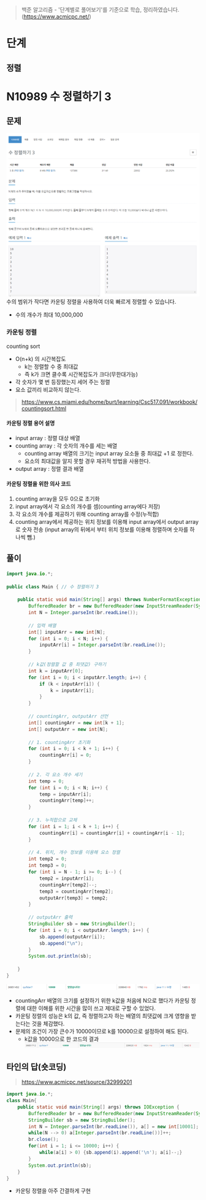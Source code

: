 > 백준 알고리즘 - '단계별로 풀어보기'를 기준으로 학습, 정리하였습니다.(https://www.acmicpc.net/)
# 단계 
## 정렬

# N10989 수 정렬하기 3

## 문제
![](image/2021-12-30-19-57-27.png)
수의 범위가 작다면 카운팅 정렬을 사용하여 더욱 빠르게 정렬할 수 있습니다.
* 수의 개수가 최대 10,000,000

### 카운팅 정렬
counting sort
* O(n+k) 의 시간복잡도
  * k는 정렬할 수 중 최대값
  * 즉 k가 크면 클수록 시간복잡도가 크다(무한대가능)
* 각 숫자가 몇 번 등장했는지 세어 주는 정렬
* 요소 값끼리 비교하지 않는다.
> https://www.cs.miami.edu/home/burt/learning/Csc517.091/workbook/countingsort.html

#### 카운팅 정렬 용어 설명
* input array : 정렬 대상 배열
* counting array : 각 숫자의 개수를 세는 배열
  * counting array 배열의 크기는 input array 요소들 중 최대값 +1 로 정한다.
  * 요소의 최대값을 알지 못할 경우 재귀적 방법을 사용한다.
* output array : 정렬 결과 배열

#### 카운팅 정렬을 위한 의사 코드
1. counting array을 모두 0으로 초기화
2. input array에서 각 요소의 개수를 셈(counting array에다 저장)
3. 각 요소의 개수를 제공하기 위해 counting array를 수정(누적합)
4. counting array에서 제공하는 위치 정보를 이용해 input array에서 output array로 숫자 전송 (input array의 뒤에서 부터 위치 정보를 이용해 정렬하며 숫자를 하나씩 뺌.)

## 풀이
```java
import java.io.*;

public class Main { // 수 정렬하기 3

	public static void main(String[] args) throws NumberFormatException, IOException {
		BufferedReader br = new BufferedReader(new InputStreamReader(System.in));
		int N = Integer.parseInt(br.readLine());

		// 입력 배열
		int[] inputArr = new int[N];
		for (int i = 0; i < N; i++) {
			inputArr[i] = Integer.parseInt(br.readLine());
		}

		// k값(정렬할 값 중 최댓값) 구하기
		int k = inputArr[0];
		for (int i = 0; i < inputArr.length; i++) {
			if (k < inputArr[i]) {
				k = inputArr[i];
			}
		}
			
		// countingArr, outputArr 선언
		int[] countingArr = new int[k + 1];
		int[] outputArr = new int[N];

		// 1. countingArr 초기화
		for (int i = 0; i < k + 1; i++) {
			countingArr[i] = 0;
		}

		// 2. 각 요소 개수 세기
		int temp = 0;
		for (int i = 0; i < N; i++) {
			temp = inputArr[i];
			countingArr[temp]++;
		}

		// 3. 누적합으로 교체
		for (int i = 1; i < k + 1; i++) {
			countingArr[i] = countingArr[i] + countingArr[i - 1];
		}

		// 4. 위치, 개수 정보를 이용해 요소 정렬
		int temp2 = 0;
		int temp3 = 0;
		for (int i = N - 1; i >= 0; i--) {
			temp2 = inputArr[i];
			countingArr[temp2]--;
			temp3 = countingArr[temp2];
			outputArr[temp3] = temp2;
		}

		// outputArr 출력
		StringBuilder sb = new StringBuilder();		
		for (int i = 0; i < outputArr.length; i++) {
			sb.append(outputArr[i]);
			sb.append("\n");
		}		
		System.out.println(sb);	
		
	}
}
```
![](image/2021-12-30-21-40-50.png)
* countingArr 배열의 크기를 설정하기 위한 k값을 처음에 N으로 했다가 카운팅 정렬에 대한 이해를 위한 시간을 많이 쓰고 제대로 구할 수 있었다.
* 카운팅 정렬의 성능은 k의 값, 즉 정렬하고자 하는 배열의 최댓값에 크게 영향을 받는다는 것을 체감했다.
* 문제의 조건이 가장 큰수가 10000이므로 k를 10000으로 설정하여 해도 된다.
  * k값을 10000으로 한 코드의 결과
    ![](image/2021-12-30-21-41-26.png)

## 타인의 답(숏코딩)
>https://www.acmicpc.net/source/32999201
```java
import java.io.*;
class Main{
	public static void main(String[] args) throws IOException {
		BufferedReader br = new BufferedReader(new InputStreamReader(System.in));
		StringBuilder sb = new StringBuilder();
		int N = Integer.parseInt(br.readLine()), a[] = new int[10001];
		while(N --> 0) a[Integer.parseInt(br.readLine())]++;
		br.close();
		for(int i = 1; i <= 10000; i++) {
			while(a[i] > 0) {sb.append(i).append('\n'); a[i]--;}
		}
		System.out.println(sb);
	}
}
```
* 카운팅 정렬을 아주 간결하게 구현